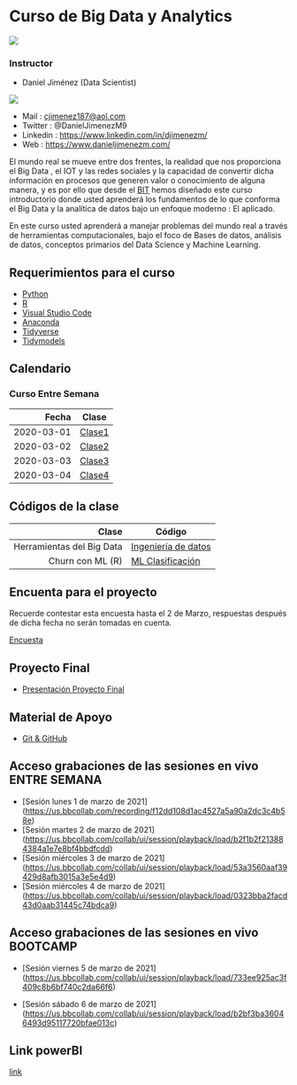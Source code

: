 # Curso de Big Data y Analytics


![](https://bit.institute/images/Instituto-Cursos-Programacion-50lg.png)


### Instructor


* Daniel Jiménez (Data Scientist)

![](https://media-exp1.licdn.com/dms/image/C5603AQELw6YtZh3zmw/profile-displayphoto-shrink_200_200/0/1607703563849?e=1619049600&v=beta&t=Su_TpTDpDPFtyBL6xhl4iShfaeoYXM-iOI7yx6LFYUg) 

  + Mail : cjimenez187@aol.com
  + Twitter : @DanielJimenezM9
  + Linkedin : https://www.linkedin.com/in/djimenezm/
  + Web : https://www.danieljimenezm.com/
  


El mundo real se mueve entre dos frentes, la realidad que nos proporciona el Big Data , el IOT y las redes sociales y la capacidad de convertir dicha información en procesos que generen valor o conocimiento de alguna manera, y es por ello que desde el [BIT](https://bit.institute/) hemos diseñado este curso introductorio donde usted aprenderá los fundamentos de lo que conforma el Big Data y la analítica de datos bajo un enfoque moderno : El aplicado.

En este curso usted aprenderá a manejar problemas del mundo real a través de herramientas computacionales, bajo el foco de Bases de datos, análisis de datos, conceptos primarios del Data Science y Machine Learning.

## Requerimientos para el curso

* [Python](https://www.python.org/downloads/)
* [R](https://www.icesi.edu.co/CRAN/)
* [Visual Studio Code](https://code.visualstudio.com/)
* [Anaconda](https://www.anaconda.com/products/individual)
* [Tidyverse](https://www.tidyverse.org/)
* [Tidymodels](https://www.tidymodels.org/)


## Calendario

### Curso Entre Semana

|Fecha|Clase|
|-----:|-----|
|2020-03-01|[Clase1](https://github.com/carlosjimenez88M/bootcamprBIT/blob/master/Presentaciones/Clase1.pdf)|
|2020-03-02|[Clase2](https://github.com/carlosjimenez88M/bootcamprBIT/blob/master/Presentaciones/Clase2.pdf)|
|2020-03-03|[Clase3](https://cloud.google.com/?utm_source=google&utm_medium=cpc&utm_campaign=latam-CO-all-es-dr-BKWS-all-all-trial-e-dr-1009897-LUAC0010194&utm_content=text-ad-none-any-DEV_c-CRE_436299604737-ADGP_Hybrid%20%7C%20BKWS%20-%20MIX%20%7C%20Txt%20~%20Google%20Cloud%20Platform-KWID_43700047166266614-kwd-301173107504&utm_term=KW_google%20cloud%20platform-ST_Google%20Cloud%20Platform&gclid=CjwKCAiAp4KCBhB6EiwAxRxbpH8B9_MhT03M_q8UXsdzV3G8qK2v2HdTv1Z2uMsUb95IeaUyO_RsHBoCj60QAvD_BwE&gclsrc=aw.ds)|
|2020-03-04|[Clase4](https://github.com/carlosjimenez88M/Big-Data-y-Analytics/blob/master/Presentaciones/Clase-Analytics.md)|

## Códigos de la clase 

|Clase|Código|
|-----:|-----|
|Herramientas del Big Data|[Ingeniería de datos](https://github.com/carlosjimenez88M/bootcamprBIT/blob/master/C%C3%B3digos/Data_Eng.ipynb)|
|Churn con ML (R)|[ML Clasificación](https://github.com/carlosjimenez88M/Big-Data-y-Analytics/blob/master/Ejercicios/E2.Rmd)|


## Encuenta para el proyecto 

Recuerde contestar esta encuesta hasta el 2 de Marzo, respuestas después de dicha fecha no serán tomadas en cuenta. 

[Encuesta](https://docs.google.com/forms/d/e/1FAIpQLSdLnRioQYltk80g68rveDoc856gISVS2N3GNkujqDX_hwc8Bg/viewform?usp=sf_link)

## Proyecto Final

* [Presentación Proyecto Final](https://github.com/carlosjimenez88M/bootcamprBIT/blob/master/BIT/Trabajo_Final.md)


## Material de Apoyo

* [Git & GitHub](https://github.com/carlosjimenez88M/Big-Data-y-Analytics/blob/master/Presentaciones/git%26github.pdf)

## Acceso grabaciones de las sesiones en vivo ENTRE SEMANA

* [Sesión lunes 1 de marzo de 2021]
(https://us.bbcollab.com/recording/f12dd108d1ac4527a5a90a2dc3c4b58e) 
* [Sesión martes 2 de marzo de 2021]
(https://us.bbcollab.com/collab/ui/session/playback/load/b2f1b2f213884384a1e7e8bf4bbdfcdd)
* [Sesión miércoles 3 de marzo de 2021]
(https://us.bbcollab.com/collab/ui/session/playback/load/53a3560aaf39429d8afb3015a3e5e4d9)
* [Sesión miércoles 4 de marzo de 2021]
(https://us.bbcollab.com/collab/ui/session/playback/load/0323bba2facd43d0aab31445c74bdca9)

## Acceso grabaciones de las sesiones en vivo BOOTCAMP

* [Sesión viernes 5 de marzo de 2021]
(https://us.bbcollab.com/collab/ui/session/playback/load/733ee925ac3f409c8b6bf740c2da66f6)

* [Sesión sábado 6 de marzo de 2021]
(https://us.bbcollab.com/collab/ui/session/playback/load/b2bf3ba36046493d95117720bfae013c)

## Link powerBI
[link](app.powerbi.com/view?r=eyJrIjoiMGI1ODg5ZWUtZDhjZS00MGQwLTk5ZWMtOGQwMThiNGY1OTUxIiwidCI6IjcxOGE2MTYzLWE5YzYtNDdlMi1iYzRjLTZmMjRmMGJjMjYyYyJ9)
